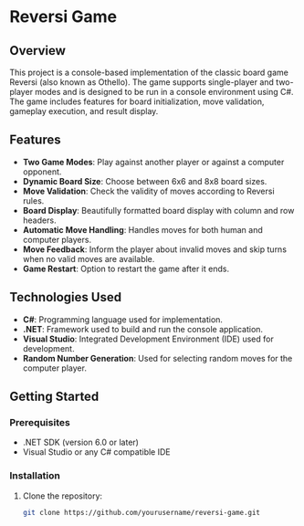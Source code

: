 # Reversi Game

## Overview

This project is a console-based implementation of the classic board game Reversi (also known as Othello). The game supports single-player and two-player modes and is designed to be run in a console environment using C#. The game includes features for board initialization, move validation, gameplay execution, and result display.

## Features

- **Two Game Modes**: Play against another player or against a computer opponent.
- **Dynamic Board Size**: Choose between 6x6 and 8x8 board sizes.
- **Move Validation**: Check the validity of moves according to Reversi rules.
- **Board Display**: Beautifully formatted board display with column and row headers.
- **Automatic Move Handling**: Handles moves for both human and computer players.
- **Move Feedback**: Inform the player about invalid moves and skip turns when no valid moves are available.
- **Game Restart**: Option to restart the game after it ends.

## Technologies Used

- **C#**: Programming language used for implementation.
- **.NET**: Framework used to build and run the console application.
- **Visual Studio**: Integrated Development Environment (IDE) used for development.
- **Random Number Generation**: Used for selecting random moves for the computer player.

## Getting Started

### Prerequisites

- .NET SDK (version 6.0 or later)
- Visual Studio or any C# compatible IDE

### Installation

1. Clone the repository:
   ```bash
   git clone https://github.com/yourusername/reversi-game.git
